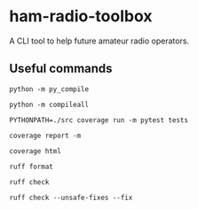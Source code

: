# ham-radio-toolbox

A CLI tool to help future amateur radio operators.

## Useful commands

`python -m py_compile`

`python -m compileall`

`PYTHONPATH=./src coverage run -m pytest tests`

`coverage report -m`

`coverage html`

`ruff format`

`ruff check`

`ruff check --unsafe-fixes --fix`
